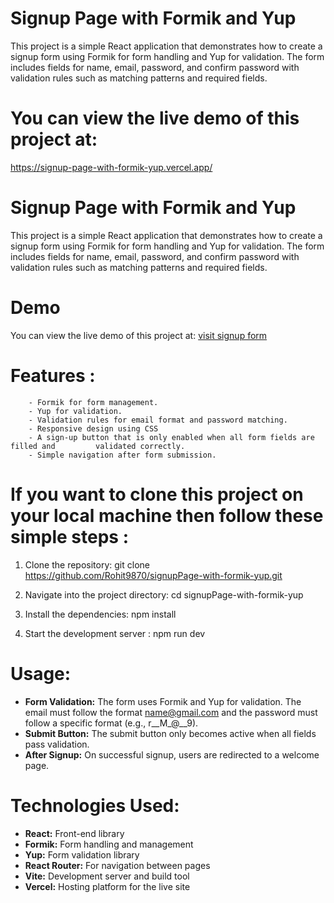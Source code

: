 # Signup Page with Formik and Yup

This project is a simple React application that demonstrates how to create a signup form using Formik for form handling and Yup for validation. The form includes fields for name, email, password, and confirm password with validation rules such as matching patterns and required fields.

# You can view the live demo of this project at:
https://signup-page-with-formik-yup.vercel.app/


# Signup Page with Formik and Yup
This project is a simple React application that demonstrates how to create a signup form using Formik for form handling and Yup for validation. The form includes fields for name, email, password, and confirm password with validation rules such as matching patterns and required fields.

# Demo
You can view the live demo of this project at:
[visit signup form](https://signup-page-with-formik-yup.vercel.app/)

# Features :
        - Formik for form management.
        - Yup for validation.
        - Validation rules for email format and password matching.
        - Responsive design using CSS
        - A sign-up button that is only enabled when all form fields are filled and         validated correctly.
        - Simple navigation after form submission.

# If you want to clone this project on your local machine then follow these simple steps :

1) Clone the repository:  git clone https://github.com/Rohit9870/signupPage-with-formik-yup.git

2) Navigate into the project directory: cd signupPage-with-formik-yup

3) Install the dependencies: npm install

4) Start the development server : npm run dev

# Usage:

- **Form Validation:** The form uses Formik and Yup for validation. The email must follow the format name@gmail.com and the password must follow a specific format (e.g., r__M_@__9).
- **Submit Button:** The submit button only becomes active when all fields pass validation.
- **After Signup:** On successful signup, users are redirected to a welcome page.


# Technologies Used: 
- **React:** Front-end library
- **Formik:** Form handling and management
- **Yup:** Form validation library
- **React Router:** For navigation between pages
- **Vite:** Development server and build tool
- **Vercel:** Hosting platform for the live site
